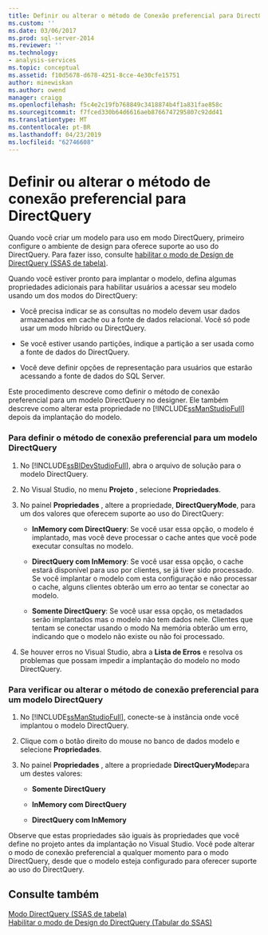```yaml
---
title: Definir ou alterar o método de Conexão preferencial para DirectQuery | Microsoft Docs
ms.custom: ''
ms.date: 03/06/2017
ms.prod: sql-server-2014
ms.reviewer: ''
ms.technology:
- analysis-services
ms.topic: conceptual
ms.assetid: f10d5678-d678-4251-8cce-4e30cfe15751
author: minewiskan
ms.author: owend
manager: craigg
ms.openlocfilehash: f5c4e2c19fb768849c3418874b4f1a831fae858c
ms.sourcegitcommit: f7fced330b64d6616aeb8766747295807c92dd41
ms.translationtype: MT
ms.contentlocale: pt-BR
ms.lasthandoff: 04/23/2019
ms.locfileid: "62746608"
---
```

# <a name="set-or-change-the-preferred-connection-method-for-directquery"></a>Definir ou alterar o método de conexão preferencial para DirectQuery
  Quando você criar um modelo para uso em modo DirectQuery, primeiro configure o ambiente de design para oferece suporte ao uso do DirectQuery. Para fazer isso, consulte [habilitar o modo de Design de DirectQuery &#40;SSAS de tabela&#41;](tabular-models/enable-directquery-mode-in-ssdt.md).  
  
 Quando você estiver pronto para implantar o modelo, defina algumas propriedades adicionais para habilitar usuários a acessar seu modelo usando um dos modos do DirectQuery:  
  
-   Você precisa indicar se as consultas no modelo devem usar dados armazenados em cache ou a fonte de dados relacional. Você só pode usar um modo híbrido ou DirectQuery.  
  
-   Se você estiver usando partições, indique a partição a ser usada como a fonte de dados do DirectQuery.  
  
-   Você deve definir opções de representação para usuários que estarão acessando a fonte de dados do SQL Server.  
  
 Este procedimento descreve como definir o método de conexão preferencial para um modelo DirectQuery no designer. Ele também descreve como alterar esta propriedade no [!INCLUDE[ssManStudioFull](../includes/ssmanstudiofull-md.md)] depois da implantação do modelo.  
  
### <a name="to-set-the-preferred-connection-method-for-a-directquery-model"></a>Para definir o método de conexão preferencial para um modelo DirectQuery  
  
1.  No [!INCLUDE[ssBIDevStudioFull](../includes/ssbidevstudiofull-md.md)], abra o arquivo de solução para o modelo DirectQuery.  
  
2.  No Visual Studio, no menu **Projeto** , selecione **Propriedades**.  
  
3.  No painel **Propriedades** , altere a propriedade, **DirectQueryMode**, para um dos valores que oferecem suporte ao uso do DirectQuery:  
  
    -   **InMemory com DirectQuery**: Se você usar essa opção, o modelo é implantado, mas você deve processar o cache antes que você pode executar consultas no modelo.  
  
    -   **DirectQuery com InMemory**: Se você usar essa opção, o cache estará disponível para uso por clientes, se já tiver sido processado. Se você implantar o modelo com esta configuração e não processar o cache, alguns clientes obterão um erro ao tentar se conectar ao modelo.  
  
    -   **Somente DirectQuery**: Se você usar essa opção, os metadados serão implantados mas o modelo não tem dados nele. Clientes que tentam se conectar usando o modo Na memória obterão um erro, indicando que o modelo não existe ou não foi processado.  
  
4.  Se houver erros no Visual Studio, abra a **Lista de Erros** e resolva os problemas que possam impedir a implantação do modelo no modo DirectQuery.  
  
### <a name="to-verify-or-change-the-preferred-connection-method-for-a-directquery-model"></a>Para verificar ou alterar o método de conexão preferencial para um modelo DirectQuery  
  
1.  No [!INCLUDE[ssManStudioFull](../includes/ssmanstudiofull-md.md)], conecte-se à instância onde você implantou o modelo DirectQuery.  
  
2.  Clique com o botão direito do mouse no banco de dados modelo e selecione **Propriedades**.  
  
3.  No painel **Propriedades** , altere a propriedade **DirectQueryMode**para um destes valores:  
  
    -   **Somente DirectQuery**  
  
    -   **InMemory com DirectQuery**  
  
    -   **DirectQuery com InMemory**  
  
 Observe que estas propriedades são iguais às propriedades que você define no projeto antes da implantação no Visual Studio. Você pode alterar o modo de conexão preferencial a qualquer momento para o modo DirectQuery, desde que o modelo esteja configurado para oferecer suporte ao uso do DirectQuery.  
  
## <a name="see-also"></a>Consulte também  
 [Modo DirectQuery &#40;SSAS de tabela&#41;](tabular-models/directquery-mode-ssas-tabular.md)   
 [Habilitar o modo de Design do DirectQuery &#40;Tabular do SSAS&#41;](tabular-models/enable-directquery-mode-in-ssdt.md)  
  
  
